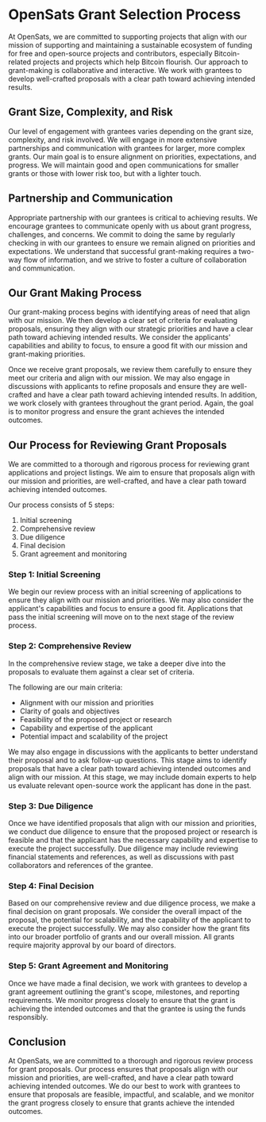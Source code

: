 # OpenSats Grant Selection Process

At OpenSats, we are committed to supporting projects that align with our mission
of supporting and maintaining a sustainable ecosystem of funding for free and
open-source projects and contributors, especially Bitcoin-related projects and
projects which help Bitcoin flourish. Our approach to grant-making is
collaborative and interactive. We work with grantees to develop well-crafted
proposals with a clear path toward achieving intended results.

## Grant Size, Complexity, and Risk

Our level of engagement with grantees varies depending on the grant size,
complexity, and risk involved. We will engage in more extensive partnerships and
communication with grantees for larger, more complex grants. Our main goal is to
ensure alignment on priorities, expectations, and progress. We will maintain
good and open communications for smaller grants or those with lower risk too,
but with a lighter touch.

## Partnership and Communication

Appropriate partnership with our grantees is critical to achieving results. We
encourage grantees to communicate openly with us about grant progress,
challenges, and concerns. We commit to doing the same by regularly checking in
with our grantees to ensure we remain aligned on priorities and expectations. We
understand that successful grant-making requires a two-way flow of information,
and we strive to foster a culture of collaboration and communication.

## Our Grant Making Process

Our grant-making process begins with identifying areas of need that align with
our mission. We then develop a clear set of criteria for evaluating proposals,
ensuring they align with our strategic priorities and have a clear path toward
achieving intended results. We consider the applicants' capabilities and ability
to focus, to ensure a good fit with our mission and grant-making priorities.

Once we receive grant proposals, we review them carefully to ensure they meet
our criteria and align with our mission. We may also engage in discussions with
applicants to refine proposals and ensure they are well-crafted and have a clear
path toward achieving intended results. In addition, we work closely with
grantees throughout the grant period. Again, the goal is to monitor progress and
ensure the grant achieves the intended outcomes.

## Our Process for Reviewing Grant Proposals

We are committed to a thorough and rigorous process for reviewing grant
applications and project listings. We aim to ensure that proposals align with
our mission and priorities, are well-crafted, and have a clear path toward
achieving intended outcomes.

Our process consists of 5 steps:

1. Initial screening
2. Comprehensive review
3. Due diligence
4. Final decision
5. Grant agreement and monitoring

### Step 1: Initial Screening

We begin our review process with an initial screening of applications to ensure
they align with our mission and priorities. We may also consider the applicant's
capabilities and focus to ensure a good fit. Applications that pass the initial
screening will move on to the next stage of the review process.

### Step 2: Comprehensive Review

In the comprehensive review stage, we take a deeper dive into the proposals to
evaluate them against a clear set of criteria.

The following are our main criteria:

- Alignment with our mission and priorities
- Clarity of goals and objectives
- Feasibility of the proposed project or research
- Capability and expertise of the applicant
- Potential impact and scalability of the project

We may also engage in discussions with the applicants to better understand their
proposal and to ask follow-up questions. This stage aims to identify proposals
that have a clear path toward achieving intended outcomes and align with our
mission. At this stage, we may include domain experts to help us evaluate
relevant open-source work the applicant has done in the past.

### Step 3: Due Diligence

Once we have identified proposals that align with our mission and priorities, we
conduct due diligence to ensure that the proposed project or research is
feasible and that the applicant has the necessary capability and expertise to
execute the project successfully. Due diligence may include reviewing financial
statements and references, as well as discussions with past collaborators and
references of the grantee.

### Step 4: Final Decision

Based on our comprehensive review and due diligence process, we make a final
decision on grant proposals. We consider the overall impact of the proposal, the
potential for scalability, and the capability of the applicant to execute the
project successfully. We may also consider how the grant fits into our broader
portfolio of grants and our overall mission. All grants require majority
approval by our board of directors.

### Step 5: Grant Agreement and Monitoring

Once we have made a final decision, we work with grantees to develop a grant
agreement outlining the grant's scope, milestones, and reporting requirements.
We monitor progress closely to ensure that the grant is achieving the intended
outcomes and that the grantee is using the funds responsibly.

## Conclusion

At OpenSats, we are committed to a thorough and rigorous review process for
grant proposals. Our process ensures that proposals align with our mission and
priorities, are well-crafted, and have a clear path toward achieving intended
outcomes. We do our best to work with grantees to ensure that proposals are
feasible, impactful, and scalable, and we monitor the grant progress closely to
ensure that grants achieve the intended outcomes.
